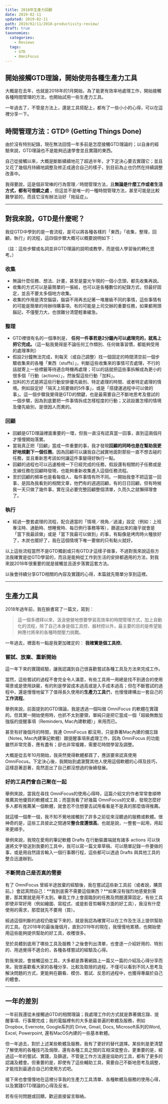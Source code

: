 ```yaml
---
title: 2018年生產力回顧
date: 2019-02-11
updated: 2019-02-11
path: 2019/02/11/2018-productivity-review/
draft: true
taxonomies:
  categories: 
    - Reviews
  tags: 
    - GTD
    - OmniFocus
---
```


## 開始接觸GTD理論，開始使用各種生產力工具

大概是在去年，也就是2018年的1月開始，為了能更有效率地處理工作，開始接觸各種時間管理的方法，也開始試用一些生產力工具。

一年過去了，不管是方法上，還是工具搭配上，都有了一些小小的心得，可以在這裡分享一下。

<!-- more -->

## 時間管理方法：GTD® (Getting Things Done)

由於沒有特別紀錄，現在無法回憶一年多前是怎麼接觸GTD理論的；以自身的經驗來說，GTD理論也不是能夠迅速學會並且實踐的東西。

自己從接觸以來，大概是斷斷續續地花了超過半年，才下定決心要去實踐它；並且又花了幾個月持續地調整及修正成適合自己的樣子，到目前為止也仍然在持續調整改善中。

我得要說，這是個非常棒的行為管理／時間管理方法，且**無論是什麼工作或者生活方式，都有可借鏡之處** 。但這並不是唯一的一種時間管理方法，甚至可能是比較難學習的，而且它沒有辦法治好「拖延症」。

---

## 對我來說，GTD是什麼呢？

我從GTD中學到的是一套流程，是可以將各種各樣的「東西」「收集，整理，回顧，執行」的流程，這四個步驟大概可以概要說明如下：

（註：這些步驟或名詞並非GTD理論的說明或教學，而是個人學習後的轉化思考。）

### 收集
  - 無論什麼任務、想法、計畫，甚至是靈光乍現的一個小念頭，都先收集再說。
  - 收集的方式可以是最簡單的一張紙，也可以是各種數位的紀錄方式，但最好固定，並且不要太多個地方收集。
  - 收集的作用是清空腦袋，腦袋不用再去記著一堆層級不同的事情，這些事情有的可能是簡單的待辦待購事項，有的可能是上司交辦的重要任務，如果都用頭腦記，不僅壓力大，也很難分清楚輕重緩急。  
        
### 整理
  - GTD裡很有名的一個準則是， **任何一件事若是2分鐘內可以處理完的，就馬上把它完成。**（這一點我覺得是不論任何工作類別、任何做事習慣，都能夠受用的處理準則）
  - 假設2分鐘無法完成，則每天（或自己調整）找一個固定的時間清空前一個步驟收集來的各種「東西（stuffs）」，判斷這些收集來的事情可否處理，不行的話就寄上一些標籤等待適合時機再處理；可以的話就把這些事拆解成為更小的很多個「行動（actions）」，然後幫這些行動「加料」。
  - 加料的方式是將這些行動安排優先級別、特定處理的時間、或者特定處理的情境。例如設定好「隔天上班要做的5件事」，或是「搭捷運過程中可以做的事」。這一個步驟我覺得是GTD的關鍵，也是最需要自己不斷地思考及嘗試的一個步驟，因為到底要把一件事情拆成怎樣程度的行動；又該設置怎樣的情境及優先級別，是很因人而異的。  
        
### 回顧
  - 回顧是GTD理論裡面重要的一環，但我一直沒有認真當一回事，直到這兩個月才慢慢開始落實。
  - 當我真正把「回顧」當成一件重要的事，我才發現**回顧的同時也是在幫助我更好地規劃下一個任務**。因為回顧可以讓我自己誠實地面對那些一直不想去碰的任務，並且重新思考該如何讓這件事變得好執行一點。
  - 回顧的過程也可以迅速檢視一下已經完成的任務，假設還有相關的子任務或是支線任務在回顧時發現，也能夠重新收集進入這個任務流程。
  - 至於回顧的頻率也是看每個人、每件事情有所不同。一開始我會不把這當一回事，是因為我看到的相關文章，他們有的週週回顧，有的日日回顧，但有時候我一天只做了幾件事，實在沒必要完整回顧整個清單，久而久之就懶得理會了。  
        
### 執行
  - 經過一整套處理的流程，配合適當的「情境／視角／過濾」設定（例如：上班專注時、通勤時、想睡覺時、每日例行事務等等），篩選出來的幾乎就會是「當下我最該做」或是「當下我最可以做到」的事，有點像是烤肉時火種放好了，木炭也擺好了，我在這個情境下唯一要做的只有點火就好。  
        

以上這些流程當然不是GTD獨創或只有GTD才這樣子做事，不過對我來說這些方法我確實是從GTD學習的，而且是能夠從工作到生活的安排都適用的方法，對我來說2018年很重要的就是接觸並且逐步落實這套方法。

以後會持續分享GTD相關的內容及實踐的心得，本篇就先簡單分享到這裡。

---

## 生產力工具

2018年過年前，我在臉書寫了一篇文，寫到：

> 這一個多禮拜以來，汲汲營營地想要學習高效率的時間管理方式，加上自動化的流程，除了自己本身是個工具控、器材控以外，最主要的目的是希望能夠應付將來的各種時間壓力挑戰。

一年過去，裡面有一點是我更加確定的： **我確實是個工具控**。

### 嘗試、放棄、重新開始

這一年下來的實踐經驗，讓我認識到自己很喜歡嘗試各種工具及方法來完成工作。

當然，這些嘗試的過程不會完全令人滿意，有些工具用一用總是找不到適合的使用場景或是使用訣竅，有的則是學習成本過高或是入手成本過高；但在不斷嘗試的過程中，還是慢慢地留下了值得長久使用的**生產力工具**們，也慢慢建構出一套自己的**工作流程**。

舉例來說，前面提到的GTD理論，我是透過一個叫做 OmniFocus 的軟體在實踐的。但其實一開始使用時，也抓不太到要領，單純只是把它當成一個「超級無敵加強版的提醒事項（Reminders, Mac內建軟體）」來用而已。

甚至有好幾個月的時間，我連 OmniFocus 都沒用，只是靠著Mac內建的備忘錄（Notes, Mac內建筆記軟體）跟提醒事項來處理工作，因為 OmniFocus 的功能雖然非常完善，應有盡有；卻也非常複雜，需要花時間學習及調整。

大概是從去年10月開始，我突然覺得軟體都買了，應該要來認真使用 OmniFocus。下定決心後，我開始到處瀏覽其他人使用這個軟體的心得及技巧，這樣逛著逛著，竟然逛出了自己都沒想過的後續發展。

### 好的工具們會自己聚在一起

舉例來說，當我在尋找 OmniFocus的使用心得時，這篇介紹文的作者常常會順帶推薦其他優質的軟體或工具；而當我看了好幾篇 OmniFocus的文章，發現怎麼好多人都有推薦某一個軟體，就會忍不住想要去試用看看是不是真的那麼值得推薦。

就這樣一個牽一個，我不知不覺地接觸到了許多之前從來沒聽過的服務或軟體。很神奇的是，這些工具彼此之間通常**整合度還很高**。也就是說，一整套一起用，用起來更順手。

舉例來說，我現在愛用的筆記軟體 Drafts 在行動裝置端就有諸多 actions 可以快速將文字發送到我要的工具中，我可以寫一篇文章草稿、可以簡單記錄一件要做的事，或是用自然語言輸入一個行事曆行程，這些都可以透過 Drafts 與其他工具的整合迅速辦到。

### 不斷問自己是否真的需要

有了 OmniFocus 曾經半途放棄的經驗後，我在嘗試這些新工具前（或者說，購買前。）會認真問自己：**我到底需不需要這個東西？**如果沒有強烈地感覺到需要，那其實就是用不太到。畢竟工作上會面臨到的任務及問題還算固定，有些工具即使非常好用（例如繪圖、寫程式、或是影音剪輯等方面的好工具），我沒有什麼使用的需求，那麼就先不要用（買）。

經過這個判斷的過程仍能留下來的，就是我認為確實可以在工作及生活上提供幫助的工具。在2018年的最後幾個月，直到2019年的現在，我慢慢地累積，也開始使用這些能夠提供幫助的好工具，收穫很多。

至於具體到底用了哪些工具及服務？之後會列出清單，也會逐一介紹好用的、特別的、用過覺得不適合的，各種各樣嘗試的經驗及心得。

對我來說，會接觸這些工具，大多都是靠著網路上一篇又一篇的介紹及心得分享而來。我很喜歡看大家的各種分享、比較及取捨的過程，不僅可以看到不同人思考及解決問題的方式，更能夠在觀看、模仿、嘗試、反思的過程中，也獲得專屬於自己的體會。

---

## 一年的差別

一年前我還從未接觸過GTD的相關理論；我處理工作的方式就是靠著備忘錄、提醒事項、行事曆完成；我的電腦裡有的大多是最普遍的軟體及服務，例如 Dropbox, Evernote, Google系列的 Drive, Gmail, Docs, Microsoft系列的Word, Excel, Powerpoint, 還有MacOS內建的一些基本軟體。

但一年過去，對於上述某些軟體及服務，我有了更好的替代選擇。某些則是更清楚了解使用的各種技巧及侷限，還有各種工具之間的互相深度整合。更重要的是，經過這一年的嘗試、實踐，及篩選，不管是工作方法還是協助的工具，都有了更多的認識及體會。但重要的是，即使有了這些輔助工具，需要自己不斷地思考及調整，才能找到最適合自己的使用方式吧。

接下來也會慢慢地在這裡分享我的生產力工具清單、各種軟體及服務的使用心得，以及實踐GTD理論的心得及反省。

若有任何問題或回饋，歡迎直接留言聯絡。
